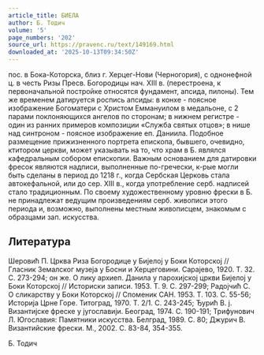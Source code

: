 ```yaml
---
article_title: БИЕЛА
author: Б. Тодич
volume: '5'
page_numbers: '202'
source_url: https://pravenc.ru/text/149169.html
downloaded_at: '2025-10-13T09:34:50Z'
---
```


пос. в Бока-Которска, близ г. Херцег-Нови (Черногория), с однонефной ц. в честь Ризы Пресв. Богородицы нач. XIII в. (перестроена, к первоначальной постройке относятся фундамент, апсида, пилоны). Тем же временем датируется роспись апсиды: в конхе - поясное изображение Богоматери с Христом Еммануилом в медальоне, с 2 парами поклоняющихся ангелов по сторонам; в нижнем регистре - один из ранних примеров композиции «Служба святых отцов»; в нише над синтроном - поясное изображение еп. Даниила. Подобное размещение прижизненного портрета епископа, бывшего, очевидно, ктитором церкви, может указывать на то, что храм в Б. являлся кафедральным собором епископии. Важным основанием для датировки фресок являются надписи, выполненные по-гречески, к-рые могли быть сделаны в период до 1218 г., когда Сербская Церковь стала автокефальной, или до сер. XIII в., когда употребление серб. надписей стало традиционным. По своему художественному уровню фрески в Б. не принадлежат ведущим произведениям серб. живописи этого периода и, возможно, выполнены местным живописцем, знакомым с образцами зап. искусства.

## Литература

Шеровић П. Црква Риза Богородице у Биjелоj у Боки Которскоj // Гласник Земалског музеjа у Босни и Херцеговини. Сараjево, 1920. Т. 32. С. 273-294; он же. О лику архиеп. Данила у парохиjскоj цркви Биjелоj у Боки Которскоj // Историски записи. 1953. Т. 9. С. 297-299; Радоjчић С. О сликарству у Боки Которскоj // Споменик САН. 1953. Т. 103. C. 55-56; Историjа Црне Горе. Титоград, 1970. Т. 2/1. С. 243-245; Ђурић В. j. Византиjске фреске у jугославиjи. Београд, 1974. С. 190-191; Трифунович Л. Югославия: Памятники искусства. Белград, 1989. С. 80; Джурич В. Византийские фрески. М., 2002. С. 83-84, 354-355.

Б. Тодич
